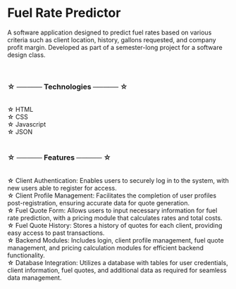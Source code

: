 # Fuel Rate Predictor

A software application designed to predict fuel rates based on various criteria such as client location, history, gallons requested, and company profit margin. Developed as part of a semester-long project for a software design class.

<br>

### ☆ ───── Technologies ───── ☆

<br>
☆ HTML <br>
☆ CSS <br>
☆ Javascript <br>
☆ JSON <br>

<br>

### ☆ ───── Features ───── ☆

 <br>
☆ Client Authentication: Enables users to securely log in to the system, with new users able to register for access.<br>
☆ Client Profile Management: Facilitates the completion of user profiles post-registration, ensuring accurate data for quote generation.<br>
☆ Fuel Quote Form: Allows users to input necessary information for fuel rate prediction, with a pricing module that calculates rates and total costs.<br>
☆ Fuel Quote History: Stores a history of quotes for each client, providing easy access to past transactions.<br>
☆ Backend Modules: Includes login, client profile management, fuel quote management, and pricing calculation modules for efficient backend functionality.<br>
☆ Database Integration: Utilizes a database with tables for user credentials, client information, fuel quotes, and additional data as required for seamless data management.<br> <br>
 
 <!---    
### ☆ ───── Screenshots ───── ☆

 <br>

 <div>
    <img style = "width: 30vw; margin: 2em;" src = "thumbnails/login.png">
    <img style = "width: 30vw; margin: 2em;" src = "thumbnails/account.png">
    <img style = "width: 30vw; margin: 2em;" src = "thumbnails/reports.png">
    <img style = "width: 30vw; margin: 2em;" src = "thumbnails/management.png">

</div>
 <br>
            -->